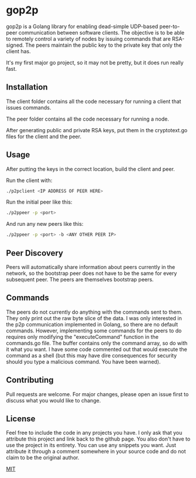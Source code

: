 # gop2p

gop2p is a Golang library for enabling dead-simple UDP-based peer-to-peer communication between software clients. The objective is to be able to remotely control a variety of nodes by issuing commands that are RSA-signed. The peers maintain the public key to the private key that only the client has.

It's my first major go project, so it may not be pretty, but it does run really fast.

## Installation

The client folder contains all the code necessary for running a client that issues commands.

The peer folder contains all the code necessary for running a node.

After generating public and private RSA keys, put them in the cryptotext.go files for the client and the peer.

## Usage

After putting the keys in the correct location, build the client and peer.

Run the client with:

```bash
./p2pclient <IP ADDRESS OF PEER HERE>
```

Run the initial peer like this:

```bash
./p2ppeer -p <port>
```

And run any new peers like this:

```bash
./p2ppeer -p <port> -b <ANY OTHER PEER IP>
```

## Peer Discovery

Peers will automatically share information about peers currently in the network, so the bootstrap peer does not have to be the same for every subsequent peer. The peers are themselves bootstrap peers.

## Commands

The peers do not currently do anything with the commands sent to them. They only print out the raw byte slice of the data. I was only interested in the p2p communication implemented in Golang, so there are no default commands. However, implementing some commands for the peers to do requires only modifying the "executeCommand" function in the commands.go file. The buffer contains only the command array, so do with it what you want. I have some code commented out that would execute the command as a shell (but this may have dire consequences for security should you type a malicious command. You have been warned).

## Contributing

Pull requests are welcome. For major changes, please open an issue first to discuss what you would like to change.

## License

Feel free to include the code in any projects you have. I only ask that you attribute this project and link back to the github page. You also don't have to use the project in its entirety. You can use any snippets you want. Just attribute it through a comment somewhere in your source code and do not claim to be the original author.

[MIT](https://choosealicense.com/licenses/mit/)
